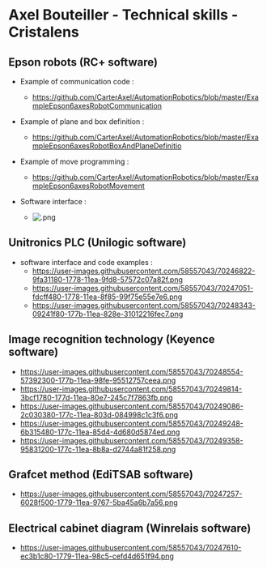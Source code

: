 # Axel Bouteiller - Technical skills - Cristalens

Epson robots (RC+ software)
---------------------------
* Example of communication code :
  - https://github.com/CarterAxel/AutomationRobotics/blob/master/ExampleEpson6axesRobotCommunication
* Example of plane and box definition :
  - https://github.com/CarterAxel/AutomationRobotics/blob/master/ExampleEpson6axesRobotBoxAndPlaneDefinitio
* Example of move programming :
  - https://github.com/CarterAxel/AutomationRobotics/blob/master/ExampleEpson6axesRobotMovement

* Software interface :
  - ![ .png](https://user-images.githubusercontent.com/58557043/70246595-463ae280-1778-11ea-8ebc-99046bbfda8b.png)


Unitronics PLC (Unilogic software)
----------------------------------
* software interface and code examples :
  - https://user-images.githubusercontent.com/58557043/70246822-9fa31180-1778-11ea-9fd8-57572c07a82f.png
  - https://user-images.githubusercontent.com/58557043/70247051-fdcff480-1778-11ea-8f85-99f75e55e7e6.png
  - https://user-images.githubusercontent.com/58557043/70248343-09241f80-177b-11ea-828e-31012216fec7.png


Image recognition technology (Keyence software)
-----------------------------------------------
  - https://user-images.githubusercontent.com/58557043/70248554-57392300-177b-11ea-98fe-95512757ceea.png
  - https://user-images.githubusercontent.com/58557043/70249814-3bcf1780-177d-11ea-80e7-245c7f7863fb.png
  - https://user-images.githubusercontent.com/58557043/70249086-2c030380-177c-11ea-803d-084998c1c3f6.png
  - https://user-images.githubusercontent.com/58557043/70249248-6b315480-177c-11ea-85d4-4d680d5874ed.png
  - https://user-images.githubusercontent.com/58557043/70249358-95831200-177c-11ea-8b8a-d2744a81f258.png
  

Grafcet method (EdiTSAB software)
---------------------------------
  - https://user-images.githubusercontent.com/58557043/70247257-6028f500-1779-11ea-9767-5ba45a6b7a56.png
  

Electrical cabinet diagram (Winrelais software)
-----------------------------------------------
  - https://user-images.githubusercontent.com/58557043/70247610-ec3b1c80-1779-11ea-98c5-cefd4d651f94.png
